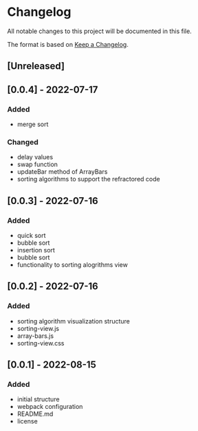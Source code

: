 # Changelog
All notable changes to this project will be documented in this file.

The format is based on [Keep a Changelog](https://keepachangelog.com/en/1.0.0/).

## [Unreleased]

## [0.0.4] - 2022-07-17
### Added
- merge sort
### Changed
- delay values
- swap function
- updateBar method of ArrayBars
- sorting algorithms to support the refractored code

## [0.0.3] - 2022-07-16
### Added
- quick sort
- bubble sort
- insertion sort
- bubble sort
- functionality to sorting alogrithms view

## [0.0.2] - 2022-07-16
### Added
- sorting algorithm visualization structure
- sorting-view.js
- array-bars.js
- sorting-view.css

## [0.0.1] - 2022-08-15
### Added
- initial structure
- webpack configuration
- README.md
- license



